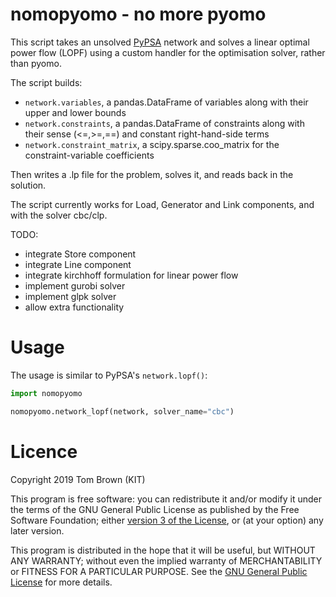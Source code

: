 
# nomopyomo - no more pyomo

This script takes an unsolved [PyPSA](https://github.com/PyPSA/PyPSA)
network and solves a linear optimal power flow (LOPF) using a custom
handler for the optimisation solver, rather than pyomo.

The script builds:

- `network.variables`, a pandas.DataFrame of variables along with their upper and lower bounds
- `network.constraints`, a pandas.DataFrame of constraints along with their sense (<=,>=,==) and constant right-hand-side terms
- `network.constraint_matrix`, a scipy.sparse.coo_matrix for the constraint-variable coefficients

Then writes a .lp file for the problem, solves it, and reads back in
the solution.

The script currently works for Load, Generator and Link components,
and with the solver cbc/clp.

TODO:

- integrate Store component
- integrate Line component
- integrate kirchhoff formulation for linear power flow
- implement gurobi solver
- implement glpk solver
- allow extra functionality

# Usage

The usage is similar to PyPSA's `network.lopf()`:

```python
import nomopyomo

nomopyomo.network_lopf(network, solver_name="cbc")
```



# Licence


Copyright 2019 Tom Brown (KIT)

This program is free software: you can redistribute it and/or modify
it under the terms of the GNU General Public License as published by
the Free Software Foundation; either [version 3 of the
License](./LICENSE.txt), or (at your option) any later version.

This program is distributed in the hope that it will be useful, but
WITHOUT ANY WARRANTY; without even the implied warranty of
MERCHANTABILITY or FITNESS FOR A PARTICULAR PURPOSE.  See the [GNU
General Public License](./LICENSE.txt) for more details.
